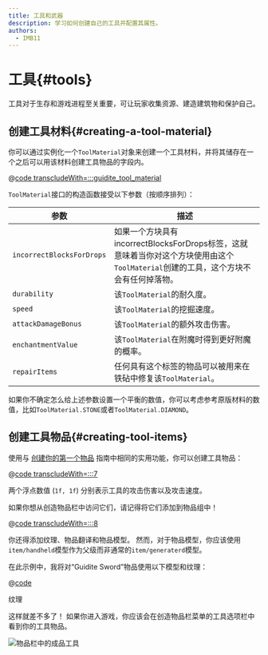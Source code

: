 ```yaml
---
title: 工具和武器
description: 学习如何创建自己的工具并配置其属性。
authors:
  - IMB11
---
```


# 工具{#tools}

工具对于生存和游戏进程至关重要，可让玩家收集资源、建造建筑物和保护自己。

## 创建工具材料{#creating-a-tool-material}

你可以通过实例化一个`ToolMaterial`对象来创建一个工具材料，并将其储存在一个之后可以用该材料创建工具物品的字段内。

@[code transcludeWith=:::guidite_tool_material](@/reference/latest/src/main/java/com/example/docs/item/ModItems.java)

`ToolMaterial`接口的构造函数接受以下参数（按顺序排列）：

| 参数                        | 描述                                                                                   |
| ------------------------- | ------------------------------------------------------------------------------------ |
| `incorrectBlocksForDrops` | 如果一个方块具有incorrectBlocksForDrops标签，这就意味着当你对这个方块使用由这个`ToolMaterial`创建的工具，这个方块不会有任何掉落物。 |
| `durability`              | 该`ToolMaterial`的耐久度。                                                                 |
| `speed`                   | 该`ToolMaterial`的挖掘速度。                                                                |
| `attackDamageBonus`       | 该`ToolMaterial`的额外攻击伤害。                                                              |
| `enchantmentValue`        | 该`ToolMaterial`在附魔时得到更好附魔的概率。                                                        |
| `repairItems`             | 任何具有这个标签的物品可以被用来在铁砧中修复该`ToolMaterial`。                                               |

如果你不确定怎么给上述参数设置一个平衡的数值，你可以考虑参考原版材料的数值，比如`ToolMaterial.STONE`或者`ToolMaterial.DIAMOND`。

## 创建工具物品{#creating-tool-items}

使用与 [创建你的第一个物品](./first-item) 指南中相同的实用功能，你可以创建工具物品：

@[code transcludeWith=:::7](@/reference/latest/src/main/java/com/example/docs/item/ModItems.java)

两个浮点数值 (`1f, 1f`) 分别表示工具的攻击伤害以及攻击速度。

如果你想从创造物品栏中访问它们，请记得将它们添加到物品组中！

@[code transcludeWith=:::8](@/reference/latest/src/main/java/com/example/docs/item/ModItems.java)

你还得添加纹理、物品翻译和物品模型。 然而，对于物品模型，你应该使用`item/handheld`模型作为父级而非通常的`item/generaterd`模型。

在此示例中，我将对“Guidite Sword”物品使用以下模型和纹理：

@[code](@/reference/latest/src/main/generated/assets/fabric-docs-reference/models/item/guidite_sword.json)

<DownloadEntry visualURL="/assets/develop/items/tools_0.png" downloadURL="/assets/develop/items/tools_0_small.png">纹理</DownloadEntry>

这样就差不多了！ 如果你进入游戏，你应该会在创造物品栏菜单的工具选项栏中看到你的工具物品。

![物品栏中的成品工具](/assets/develop/items/tools_1.png)
